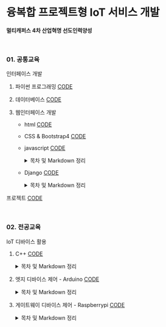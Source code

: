 # 융복합 프로젝트형 IoT 서비스 개발

**멀티캐퍼스 4차 산업혁명 선도인력양성**

<br>

### 01. 공통교육

인터페이스 개발

1.  파이썬 프로그래밍 [CODE](https://github.com/cooluks2/iot/tree/master/01.Interface/01_python)

2.  데이터베이스 [CODE](https://github.com/cooluks2/iot/tree/master/01.Interface/02_mariadb)

3.  웹인터페이스 개발

    -   html [CODE](https://github.com/cooluks2/iot/tree/master/01.Interface/03_webclient/html)

    -   CSS & Bootstrap4 [CODE](https://github.com/cooluks2/iot/tree/master/01.Interface/03_webclient/bt4)

    -   javascript [CODE](https://github.com/cooluks2/iot/tree/master/01.Interface/03_webclient/javascript)

        <details markdown="1">
        <summary>목차 및 Markdown 정리</summary>

        <!--summary 아래 빈칸 공백 두고 내용을 적는공간-->

        </details>

    -   Django [CODE](https://github.com/cooluks2/iot/tree/master/01.Interface/04_django)

        <details markdown="1">
        <summary>목차 및 Markdown 정리</summary>

        <!--summary 아래 빈칸 공백 두고 내용을 적는공간-->

        </details>

프로젝트 [CODE](https://github.com/cooluks2/iot/tree/master/01.Interface/Niche-market)

<br>

### 02. 전공교육

IoT 디바이스 활용

1.  C++ [CODE](https://github.com/cooluks2/iot/tree/master/02.device/c%2B%2B)

    <details markdown="1">
    <summary>목차 및 Markdown 정리</summary>

    <!--summary 아래 빈칸 공백 두고 내용을 적는공간-->

    </details>

2.  엣지 디바이스 제어 - Arduino [CODE](https://github.com/cooluks2/iot/tree/master/02.device/arduino)

    <details markdown="1">
    <summary>목차 및 Markdown 정리</summary>

    <!--summary 아래 빈칸 공백 두고 내용을 적는공간-->

    </details>

3.  게이트웨이 디바이스 제어 - Raspberrypi [CODE](https://github.com/cooluks2/iot/tree/master/02.device/RaspberryPi)

    <details markdown="1">
    <summary>목차 및 Markdown 정리</summary>
    <!--summary 아래 빈칸 공백 두고 내용을 적는공간-->

    [01.1_라즈베리파이_4B_스펙.md](https://github.com/cooluks2/iot/blob/master/02.device/RaspberryPiMD/01.1_라즈베리파이_4B_스펙.md)

    

    [01.2_라즈베리_파이_시작하기.md](https://github.com/cooluks2/iot/blob/master/02.device/RaspberryPiMD/01.2_라즈베리_파이_시작하기.md)

    

    [02_라즈베리_파이를_위한_리눅스_기초_배우기.md](https://github.com/cooluks2/iot/blob/master/02.device/RaspberryPiMD/02_라즈베리_파이를_위한_리눅스_기초_배우기.md)

    

    [03_라즈베리_파이_GPIO_및_센서_활용하기.md](https://github.com/cooluks2/iot/blob/master/02.device/RaspberryPiMD/03_라즈베리_파이_GPIO_및_센서_활용하기.md)

    

    [04_MCP3008(ADC),_SPI_통신.md](https://github.com/cooluks2/iot/blob/master/02.device/RaspberryPiMD/04_MCP3008(ADC)%2C_SPI_통신.md)

    

    [05_GPIO-ZERO.md](https://github.com/cooluks2/iot/blob/master/02.device/RaspberryPiMD/05_GPIO-ZERO.md)

    

    [06_OpenCV01_영상_및_비디오_입출력.md](https://github.com/cooluks2/iot/blob/master/02.device/RaspberryPiMD/06_OpenCV01_영상_및_비디오_입출력.md)

    

    [07_OpenCV02_간단한_그래픽_처리.md](https://github.com/cooluks2/iot/blob/master/02.device/RaspberryPiMD/07_OpenCV02_간단한_그래픽_처리.md)

    

    [08_OpenCV03_OpenCV_기본연산.md](https://github.com/cooluks2/iot/blob/master/02.device/RaspberryPiMD/08_OpenCV03_OpenCV_기본연산.md)

    

    [09_OpenCV04_OpenCV_얼굴_영역_추출.md](https://github.com/cooluks2/iot/blob/master/02.device/RaspberryPiMD/09_OpenCV04_OpenCV_얼굴_영역_추출.md)

    

    [10_Pi_Camera.md](https://github.com/cooluks2/iot/blob/master/02.device/RaspberryPiMD/10_Pi_Camera.md)

    

    [11_Python-Pi_Camera.md](https://github.com/cooluks2/iot/blob/master/02.device/RaspberryPiMD/11_Python-Pi_Camera.md)

    </details>